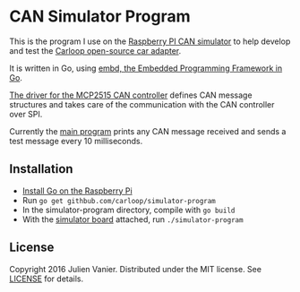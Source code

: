 # CAN Simulator Program

This is the program I use on the [Raspberry PI CAN simulator][simulator-hw]  to help develop and test the [Carloop open-source car adapter][carloop].

It is written in Go, using [embd, the Embedded Programming Framework in Go][embd].

[The driver for the MCP2515 CAN controller][mcp2515-driver] defines CAN message structures and takes care of the communication with the CAN controller over SPI.

Currently the [main program][main-program] prints any CAN message received and sends a test message every 10 milliseconds.

## Installation

- [Install Go on the Raspberry Pi][install-go]
- Run `go get githbub.com/carloop/simulator-program`
- In the simulator-program directory, compile with `go build`
- With the [simulator board][simulator-hw] attached, run `./simulator-program`

## License

Copyright 2016 Julien Vanier. Distributed under the MIT license. See [LICENSE](/LICENSE) for details.

[carloop]: https://www.carloop.io
[simulator-hw]: https://github.com/carloop/simulator
[embd]: https://github.com/kidoman/embd
[mcp2515-driver]: /mcp2515
[main-program]: /main.go
[install-go]: https://golang.org/doc/install
